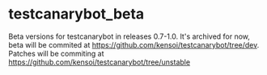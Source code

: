 # testcanarybot_beta
Beta versions for testcanarybot in releases 0.7-1.0. It's archived for now, beta will be commited at https://github.com/kensoi/testcanarybot/tree/dev. Patches will be commiting at https://github.com/kensoi/testcanarybot/tree/unstable

